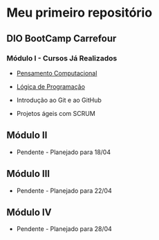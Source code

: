 # Meu primeiro repositório

## DIO BootCamp Carrefour

### Módulo I - Cursos Já Realizados

- [Pensamento Computacional](resumos/pensamentoComputacional.txt)

- [Lógica de Programação](resumos/logicaProgramacao.txt)

- Introdução ao Git e ao GitHub

- Projetos ágeis com SCRUM

## Módulo II

- Pendente - Planejado para 18/04

## Módulo III

- Pendente - Planejado para 22/04

## Módulo IV

- Pendente - Planejado para 28/04
